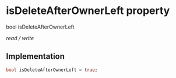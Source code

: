 


# isDeleteAfterOwnerLeft property







bool isDeleteAfterOwnerLeft
  
_<span class="feature">read / write</span>_






## Implementation

```dart
bool isDeleteAfterOwnerLeft = true;
```







